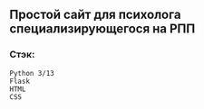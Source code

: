 ## Простой сайт для психолога специализирующегося на РПП
### Стэк: 
```
Python 3/13
Flask
HTML
CSS
```
